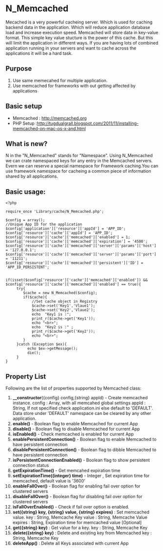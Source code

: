 N_Memcached
============


Mecached is a very powerful cacheing server. Which is used for caching backend data in the application. Which will reduce application database load and increase execution speed. Memcached will store data in key-value format. This simple key value stucture is the power of this cache. But this will limit the application in different ways. If you are having lots of combined application running in your servers and want to cache across the applications it will be a hard task.

Purpose
------------
1. Use same memecahed for multiple application.
2. Use memcached for frameworks with out getting affected by applications

Basic setup
----------------

 - Memcached : http://memcached.org 
 - PHP Setup :http://tugdualgrall.blogspot.com/2011/11/installing-memcached-on-mac-os-x-and.html

What is new?
-------------------
N in the "N_Memcached" stands for "Namespace". Using N_Memcached we can crate namespaced keys for any entry in the Memcached servers. Evern we can reserve a special namespace for Framework caching.You can use framework namespace for cacheing a common piece of information shared by all applications.

Basic usage:
------------------

    <?php
	
	require_once 'Library/cache/N_Memcached.php';

	$config = array();
	//Unique App ID for the application  
	$config['application']['resource']['appId'] = 'APP_ID';
	$config['resource']['cache']['appId'] = 'APP_ID';
	$config['resource']['cache']['memcached']['enabled'] = 1;
	$config['resource']['cache']['memcached']['expiration'] = '4500';
	$config['resource']['cache']['memcached']['server']['params']['host'] = '127.0.0.1';
	$config['resource']['cache']['memcached']['server']['params']['port'] = '11211';
	$config['resource']['cache']['memcached']['persistent']['ID'] = 'APP_ID_PERSISTENT';


	if(isset($config['resource']['cache']['memcached']['enabled']) && $config['resource']['cache']['memcached']['enabled'] == true){
	     try{  
	        $cache = new N_Memcached($config);
			if($cache){  
				//Set cache object in Registry  
			 	$cache->set('Key1','Vlaue1');  
			 	$cache->set('Key2','Vlaue2');  
			 	echo  "Key1 is :";  
			 	print_r($cache->get('Key1'));  
			 	echo "<br>";  
			 	echo  "Key2 is :" ;  
			 	print_r($cache->get('Key2'));  
			    echo "<br>";  
			}  	        
	     }catch (Exception $ex){  
	          echo $ex->getMessage();
	          die();
	     }
	}
	
Property List
------------------

 Following are the list of properties supported by Memcached class:
 
 1. **__constructor**({config} config,{string} appld) - Create  memcached instance. config : Array, with all memcahed global settings appId : String, If not specified check application.ini else default to 'DEFAULT'. Data store under 'DEFAULT' namespace can be cleared by any other application.
 2. **enable()** - Boolean flag to enable Memcached for current App
 3. **disable()** - Boolean flag to disable Memcached for current App
 4. **isEnabled()** - Check memcached is enabled for current App
 5. **enablePersistentConnection()** - Boolean flag to enable Memcached to have persistent connection
 6. **disablePersistentConnection()** - Boolean flag to dibble Memcached to have persistent connection
 7. **isPersistentConnectionEnabled()** - Boolean flag to show persistent connection status 
 8. **getExpirationTime()** - Get memcahed expiration time
 9. **setExpirationTime({integer} time)** - Integer , Set expiration time for memcached, default value is '3600'
 10. **enableFallOver()** - Boolean flag for enabling fail over option for clustered servers
 11. **disableFallOver()** - Boolean flag for disabling fail over option for clustered servers
 12. **isFallOverEnabled()** - Check if fail over option is enabled.
 13. **set({string} key, {string} value, {string} expires)** : Set memcached value. key : String, Memcache Key value : String, Memcache Value expires : String, Expiration time for memcached value [Optional]
 14.  **get({string} key)** : Get value for a key. key : String, Memcache Key
 15. **delete({string} key)** : Delete and existing key from Memcached key : String, Memcache Key
 16. **deleteApp()** : Delete all Keys associated with current App
